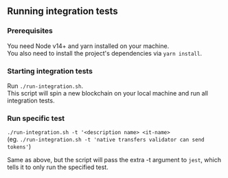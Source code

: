 ## Running integration tests

### Prerequisites
You need Node v14+ and yarn installed on your machine.  
You also need to install the project's dependencies via `yarn install`.

### Starting integration tests
Run `./run-integration.sh`.  
This script will spin a new blockchain on your local machine and run all integration tests.

### Run specific test
`./run-integration.sh -t '<description name> <it-name>`  
(eg. `./run-integration.sh -t 'native transfers validator can send tokens'`)

Same as above, but the script will pass the extra -t argument to `jest`, which tells it to only run the specified test.